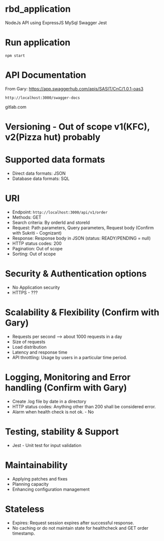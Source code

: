# rbd_application
NodeJs API using ExpressJS MySql Swagger Jest 

# Run application

`npm start`

# API Documentation

From Gary: https://app.swaggerhub.com/apis/SASIT/CnC/1.0.1-oas3

`http://localhost:3000/swagger-docs`

gitlab.com

# Versioning - Out of scope v1(KFC), v2(Pizza hut) probably

# Supported data formats
* Direct data formats: JSON
* Database data formats: SQL

# URI
* Endpoint: `http://localhost:3000/api/v1/order`
* Methods: GET
* Search criteria: By orderId and storeId 
* Request: Path parameters, Query parameters, Request body (Confirm with Sukriti - Cognizant)
* Response: Response body in JSON (status: READY/PENDING = null)
* HTTP status codes: 200
* Pagination: Out of scope
* Sorting: Out of scope

# Security & Authentication options
* No Application security
* HTTPS - ???

# Scalability & Flexibility (Confirm with Gary)
* Requests per second --> about 1000 requests in a day
* Size of requests
* Load distribution
* Latency and response time
* API throttling: Usage by users in a particular time period.

# Logging, Monitoring and Error handling (Confirm with Gary)
* Create .log file by date in a directory
* HTTP status codes: Anything other than 200 shall be considered error.
* Alarm when health check is not ok. - No 

# Testing, stability & Support
* Jest - Unit test for input validation

# Maintainability
* Applying patches and fixes
* Planning capacity
* Enhancing configuration management

# Stateless
* Expires: Request session expires after successful response.
* No caching or do not maintain state for healthcheck and GET order timestamp.

